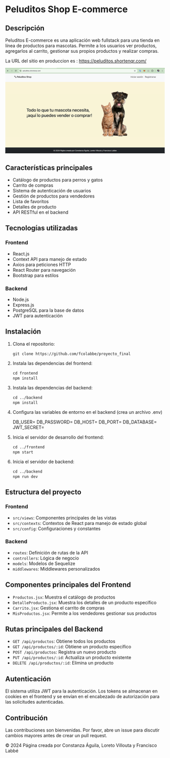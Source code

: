 # Peluditos Shop E-commerce

## Descripción
Peluditos E-commerce es una aplicación web fullstack para una tienda en línea de productos para mascotas. Permite a los usuarios ver productos, agregarlos al carrito, gestionar sus propios productos y realizar compras.

La URL del sitio en produccion es : https://peluditos.shortenqr.com/

![alt text](<Screenshot 2024-09-15 at 19.00.11.png>)

## Características principales
- Catálogo de productos para perros y gatos
- Carrito de compras
- Sistema de autenticación de usuarios
- Gestión de productos para vendedores
- Lista de favoritos
- Detalles de producto
- API RESTful en el backend

## Tecnologías utilizadas
### Frontend
- React.js
- Context API para manejo de estado
- Axios para peticiones HTTP
- React Router para navegación
- Bootstrap para estilos

### Backend
- Node.js
- Express.js
- PostgreSQL para la base de datos
- JWT para autenticación

## Instalación
1. Clona el repositorio:
   ```
   git clone https://github.com/fcolabbe/proyecto_final
   ```
2. Instala las dependencias del frontend:
   ```
   cd frontend
   npm install
   ```
3. Instala las dependencias del backend:
   ```
   cd ../backend
   npm install
   ```
4. Configura las variables de entorno en el backend (crea un archivo .env)

   DB_USER= 
   DB_PASSWORD=
   DB_HOST=
   DB_PORT=
   DB_DATABASE=
   JWT_SECRET=

5. Inicia el servidor de desarrollo del frontend:
   ```
   cd ../frontend
   npm start
   ```
6. Inicia el servidor de backend:
   ```
   cd ../backend
   npm run dev
   ```

## Estructura del proyecto
### Frontend
- `src/views`: Componentes principales de las vistas
- `src/contexts`: Contextos de React para manejo de estado global
- `src/config`: Configuraciones y constantes

### Backend
- `routes`: Definición de rutas de la API
- `controllers`: Lógica de negocio
- `models`: Modelos de Sequelize
- `middlewares`: Middlewares personalizados

## Componentes principales del Frontend
- `Productos.jsx`: Muestra el catálogo de productos
- `DetalleProducto.jsx`: Muestra los detalles de un producto específico
- `Carrito.jsx`: Gestiona el carrito de compras
- `MisProductos.jsx`: Permite a los vendedores gestionar sus productos

## Rutas principales del Backend
- `GET /api/productos`: Obtiene todos los productos
- `GET /api/productos/:id`: Obtiene un producto específico
- `POST /api/productos`: Registra un nuevo producto
- `PUT /api/productos/:id`: Actualiza un producto existente
- `DELETE /api/productos/:id`: Elimina un producto

## Autenticación
El sistema utiliza JWT para la autenticación. Los tokens se almacenan en cookies en el frontend y se envían en el encabezado de autorización para las solicitudes autenticadas.

## Contribución
Las contribuciones son bienvenidas. Por favor, abre un issue para discutir cambios mayores antes de crear un pull request.

© 2024 Página creada por Constanza Águila, Loreto Villouta y Francisco Labbé
